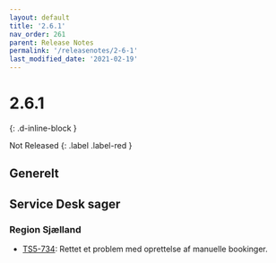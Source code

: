 ```yaml
---
layout: default
title: '2.6.1'
nav_order: 261
parent: Release Notes
permalink: '/releasenotes/2-6-1'
last_modified_date: '2021-02-19'
---
```


# 2.6.1
{: .d-inline-block }

Not Released
{: .label .label-red }

## Generelt

## Service Desk sager

### Region Sjælland
- [TS5-734](https://sd.trifork.com/browse/TS5-734): Rettet et problem med oprettelse af manuelle bookinger.
